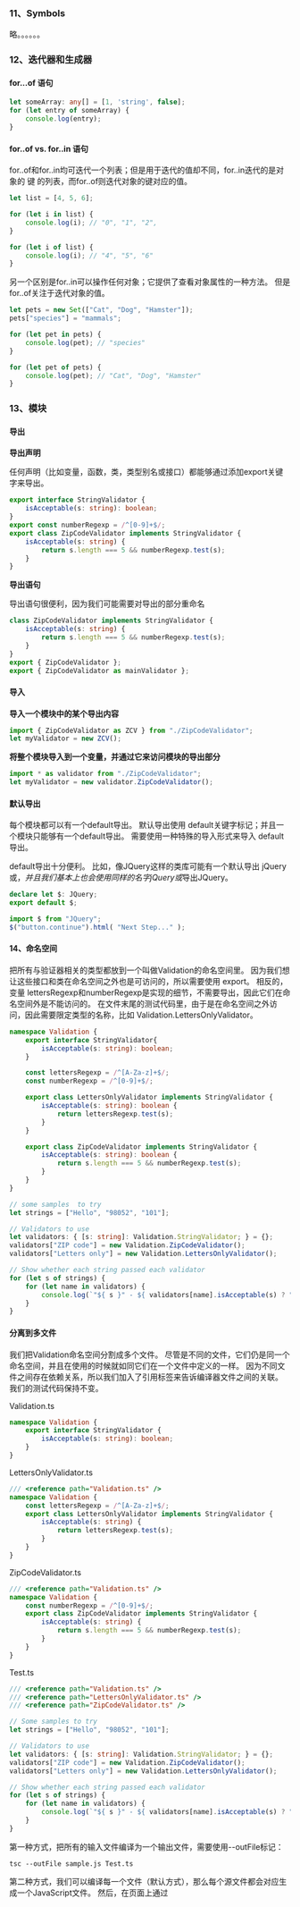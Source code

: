 ### <div id="class01-11">11、Symbols</div>

略。。。。。。


### <div id="class01-12">12、迭代器和生成器</div>
#### for...of 语句
```typescript
let someArray: any[] = [1, 'string', false];
for (let entry of someArray) {
    console.log(entry);
}
```

#### for..of vs. for..in 语句
for..of和for..in均可迭代一个列表；但是用于迭代的值却不同，for..in迭代的是对象的 键 的列表，而for..of则迭代对象的键对应的值。
```typescript
let list = [4, 5, 6];

for (let i in list) {
    console.log(i); // "0", "1", "2",
}

for (let i of list) {
    console.log(i); // "4", "5", "6"
}
```
另一个区别是for..in可以操作任何对象；它提供了查看对象属性的一种方法。 但是 for..of关注于迭代对象的值。
```typescript
let pets = new Set(["Cat", "Dog", "Hamster"]);
pets["species"] = "mammals";

for (let pet in pets) {
    console.log(pet); // "species"
}

for (let pet of pets) {
    console.log(pet); // "Cat", "Dog", "Hamster"
}
```

### <div id="class01-13">13、模块</div>
#### 导出
**导出声明**

任何声明（比如变量，函数，类，类型别名或接口）都能够通过添加export关键字来导出。
```typescript
export interface StringValidator {
    isAcceptable(s: string): boolean;
}
export const numberRegexp = /^[0-9]+$/;
export class ZipCodeValidator implements StringValidator {
    isAcceptable(s: string) {
        return s.length === 5 && numberRegexp.test(s);
    }
}
```

**导出语句**        

导出语句很便利，因为我们可能需要对导出的部分重命名
```typescript
class ZipCodeValidator implements StringValidator {
    isAcceptable(s: string) {
        return s.length === 5 && numberRegexp.test(s);
    }
}
export { ZipCodeValidator };
export { ZipCodeValidator as mainValidator };
```

#### 导入
**导入一个模块中的某个导出内容**
```typescript
import { ZipCodeValidator as ZCV } from "./ZipCodeValidator";
let myValidator = new ZCV();
```

**将整个模块导入到一个变量，并通过它来访问模块的导出部分**
```typescript
import * as validator from "./ZipCodeValidator";
let myValidator = new validator.ZipCodeValidator();
```

#### 默认导出               
每个模块都可以有一个default导出。 默认导出使用 default关键字标记；并且一个模块只能够有一个default导出。 需要使用一种特殊的导入形式来导入 default导出。

default导出十分便利。 比如，像JQuery这样的类库可能有一个默认导出 jQuery或$，并且我们基本上也会使用同样的名字jQuery或$导出JQuery。
```typescript
declare let $: JQuery;
export default $;

import $ from "JQuery";
$("button.continue").html( "Next Step..." );
```


#### <div id="class01-14">14、命名空间</div>
把所有与验证器相关的类型都放到一个叫做Validation的命名空间里。 因为我们想让这些接口和类在命名空间之外也是可访问的，所以需要使用 export。 相反的，变量 lettersRegexp和numberRegexp是实现的细节，不需要导出，因此它们在命名空间外是不能访问的。 在文件末尾的测试代码里，由于是在命名空间之外访问，因此需要限定类型的名称，比如 Validation.LettersOnlyValidator。
```typescript
namespace Validation {
    export interface StringValidator{
        isAcceptable(s: string): boolean;
    }

    const lettersRegexp = /^[A-Za-z]+$/;
    const numberRegexp = /^[0-9]+$/;

    export class LettersOnlyValidator implements StringValidator {
        isAcceptable(s: string): boolean {
            return lettersRegexp.test(s);
        }
    }

    export class ZipCodeValidator implements StringValidator {
        isAcceptable(s: string): boolean {
            return s.length === 5 && numberRegexp.test(s);
        }
    }
}

// some samples  to try
let strings = ["Hello", "98052", "101"];

// Validators to use
let validators: { [s: string]: Validation.StringValidator; } = {};
validators["ZIP code"] = new Validation.ZipCodeValidator();
validators["Letters only"] = new Validation.LettersOnlyValidator();

// Show whether each string passed each validator
for (let s of strings) {
    for (let name in validators) {
        console.log(`"${ s }" - ${ validators[name].isAcceptable(s) ? "matches" : "does not match" } ${ name }`);
    }
}
```

#### 分离到多文件
我们把Validation命名空间分割成多个文件。 尽管是不同的文件，它们仍是同一个命名空间，并且在使用的时候就如同它们在一个文件中定义的一样。 因为不同文件之间存在依赖关系，所以我们加入了引用标签来告诉编译器文件之间的关联。 我们的测试代码保持不变。

Validation.ts
```typescript
namespace Validation {
    export interface StringValidator {
        isAcceptable(s: string): boolean;
    }
}
```

LettersOnlyValidator.ts
```typescript
/// <reference path="Validation.ts" />
namespace Validation {
    const lettersRegexp = /^[A-Za-z]+$/;
    export class LettersOnlyValidator implements StringValidator {
        isAcceptable(s: string) {
            return lettersRegexp.test(s);
        }
    }
}
```

ZipCodeValidator.ts
```typescript
/// <reference path="Validation.ts" />
namespace Validation {
    const numberRegexp = /^[0-9]+$/;
    export class ZipCodeValidator implements StringValidator {
        isAcceptable(s: string) {
            return s.length === 5 && numberRegexp.test(s);
        }
    }
}
```


Test.ts
```typescript
/// <reference path="Validation.ts" />
/// <reference path="LettersOnlyValidator.ts" />
/// <reference path="ZipCodeValidator.ts" />

// Some samples to try
let strings = ["Hello", "98052", "101"];

// Validators to use
let validators: { [s: string]: Validation.StringValidator; } = {};
validators["ZIP code"] = new Validation.ZipCodeValidator();
validators["Letters only"] = new Validation.LettersOnlyValidator();

// Show whether each string passed each validator
for (let s of strings) {
    for (let name in validators) {
        console.log(`"${ s }" - ${ validators[name].isAcceptable(s) ? "matches" : "does not match" } ${ name }`);
    }
}
```

第一种方式，把所有的输入文件编译为一个输出文件，需要使用--outFile标记：
```
tsc --outFile sample.js Test.ts
```

第二种方式，我们可以编译每一个文件（默认方式），那么每个源文件都会对应生成一个JavaScript文件。 然后，在页面上通过 <script>标签把所有生成的JavaScript文件按正确的顺序引进来，比如：
```html
<script src="Validation.js" type="text/javascript" />
<script src="LettersOnlyValidator.js" type="text/javascript" />
<script src="ZipCodeValidator.js" type="text/javascript" />
<script src="Test.js" type="text/javascript" />
```


### <div id="class01-15">15、声明合并</div>
#### 合并接口
实例1：
```typescript
interface Box {
    height: number;
    width: number;
}

interface Box {
    scale: number;
}

let box: Box = {height: 5, width: 6, scale: 10};
```

实例2：
```typescript
interface Cloner {
    clone(animal: Animal): Animal;
}

interface Cloner {
    clone(animal: Sheep): Sheep;
}

interface Cloner {
    clone(animal: Dog): Dog;
    clone(animal: Cat): Cat;
}
```

#### 合并命名空间
Animals声明合并示例：
```typescript
namespace Animals {
    export class Zebra { }
}

namespace Animals {
    export interface Legged { numberOfLegs: number; }
    export class Dog { }
}
```
等同于：
```typescript
namespace Animals {
    export interface Legged { numberOfLegs: number; }

    export class Zebra { }
    export class Dog { }
}
```


### <div id="class01-16">16、装饰器</div>
若要启用实验性的装饰器特性，你必须在命令行或tsconfig.json里启用experimentalDecorators编译器选项：

命令行:
tsc --target ES5 --experimentalDecorators

tsconfig.json:
```json
{
    "compilerOptions": {
        "target": "ES5",
        "experimentalDecorators": true
    }
}
```

#### 类装饰器
下面是使用类装饰器(@sealed)的例子，应用在Greeter类：
```typescript
function sealed(constructor: Function) {
    Object.seal(constructor);
    Object.seal(constructor.prototype);
}

@sealed
class Greeter {
    private greeting: string;

    constructor(greeting: string) {
        this.greeting = greeting;
    }

    public greet(): string {
        return 'hello, ' + this.greeting;
    }
}
```
当@sealed被执行的时候，它将密封此类的构造函数和原型。

下面是一个重载构造函数的例子。
